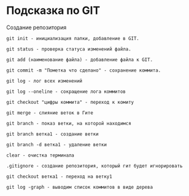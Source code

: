 # Подсказка по GIT

Создание репозитория
```
git init - инициализация папки, добавление в GIT.
```
``````
git status - проверка статуса изменений файла.
``````
``````
git add (наименование файла) - добавление файла к GIT.
``````
``````
git commit -m "Пометка что сделано" - сохранение коммита.
``````
``````
git log - лог всех изменений 
``````
``````
git log --oneline - сокращение лога коммитов
``````
``````
git checkout "цифры коммита" - переход к комиту
``````
```````
git merge - слияние веток в Гите
```````
```````
git branch - показ ветки, на которой находимся
```````
```````
git branch ветка1 - создание ветки
```````
``````
git branch -d ветка1 - удаление ветки
```````
``````
clear - очистка терминала
``````
``````
.gitignore - создание репозитория, который гит будет игнорировать
``````
``````
git checkout ветка1 - переход на ветку1
``````
``````
git log -graph - выводим список коммитов в виде дерева